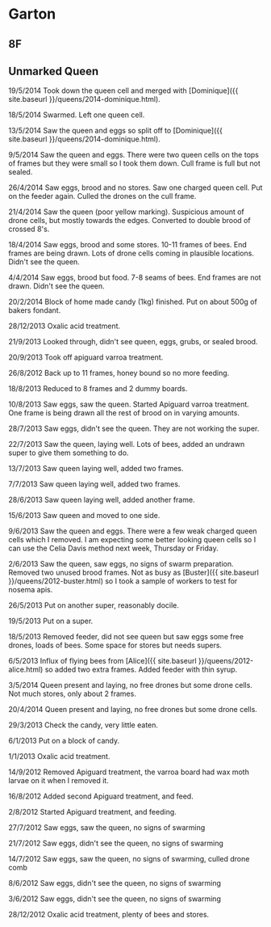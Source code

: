 # Garton

## 8F

## Unmarked Queen

19/5/2014 Took down the queen cell and merged with [Dominique]({{ site.baseurl }}/queens/2014-dominique.html).

18/5/2014 Swarmed.  Left one queen cell.

13/5/2014 Saw the queen and eggs so split off to [Dominique]({{ site.baseurl }}/queens/2014-dominique.html).

9/5/2014 Saw the queen and eggs.  There were two queen cells on the tops of frames but they were small so I took them down.  Cull frame is full but not sealed.

26/4/2014 Saw eggs, brood and no stores.  Saw one charged queen cell.  Put on the feeder again.  Culled the drones on the cull frame.

21/4/2014 Saw the queen (poor yellow marking).  Suspicious amount of drone cells, but mostly towards the edges. Converted to double brood of crossed 8's.

18/4/2014 Saw eggs, brood and some stores. 10-11 frames of bees.  End frames are being drawn.  Lots of drone cells coming in plausible locations.  Didn't see the queen.

4/4/2014 Saw eggs, brood but food.  7-8 seams of bees.  End frames are not drawn.  Didn't see the queen.  

20/2/2014 Block of home made candy (1kg) finished.  Put on about 500g of bakers fondant.

28/12/2013 Oxalic acid treatment.

21/9/2013 Looked through, didn't see queen, eggs, grubs, or sealed brood.

20/9/2013 Took off apiguard varroa treatment.  

26/8/2012 Back up to 11 frames, honey bound so no more feeding.

18/8/2013 Reduced to 8 frames and 2 dummy boards.

10/8/2013 Saw eggs, saw the queen.  Started Apiguard varroa treatment.  One frame is being drawn all the rest of brood on in varying amounts.

28/7/2013 Saw eggs, didn't see the queen.  They are not working the super.

22/7/2013 Saw the queen, laying well.  Lots of bees, added an undrawn super to give them something to do.

13/7/2013 Saw queen laying well, added two frames.

7/7/2013 Saw queen laying well, added two frames.

28/6/2013 Saw queen laying well, added another frame.

15/6/2013 Saw queen and moved to one side. 

9/6/2013 Saw the queen and eggs.  There were a few weak charged queen cells which I removed.  I am expecting some better looking queen cells so I can use the Celia Davis method next week, Thursday or Friday.

2/6/2013 Saw the queen, saw eggs, no signs of swarm preparation.  Removed two unused brood frames.  Not as busy as [Buster]({{ site.baseurl }}/queens/2012-buster.html) so I took a sample of workers to test for nosema apis. 

26/5/2013 Put on another super, reasonably docile.

19/5/2013 Put on a super.

18/5/2013 Removed feeder, did not see queen but saw eggs some free drones, loads of bees.  Some space for stores but needs supers.

6/5/2013 Influx of flying bees from [Alice]({{ site.baseurl }}/queens/2012-alice.html) so added two extra frames.  Added feeder with thin syrup.

3/5/2014 Queen present and laying, no free drones but some drone cells.  Not much stores, only about 2 frames.

20/4/2014 Queen present and laying, no free drones but some drone cells.

29/3/2013 Check the candy, very little eaten.

6/1/2013 Put on a block of candy.

1/1/2013 Oxalic acid treatment.

14/9/2012 Removed Apiguard treatment, the varroa board had wax moth larvae on it when I removed it.

16/8/2012 Added second Apiguard treatment, and feed.

2/8/2012 Started Apiguard treatment, and feeding.

27/7/2012 Saw eggs, saw the queen, no signs of swarming

21/7/2012 Saw eggs, didn't see the queen, no signs of swarming

14/7/2012 Saw eggs, saw the queen, no signs of swarming, culled drone comb

8/6/2012 Saw eggs, didn't see the queen, no signs of swarming

3/6/2012 Saw eggs, didn't see the queen, no signs of swarming

28/12/2012 Oxalic acid treatment, plenty of bees and stores.